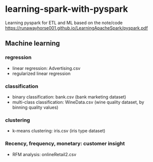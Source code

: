 # learning-spark-with-pyspark
Learning pyspark for ETL and ML based on the note/code https://runawayhorse001.github.io/LearningApacheSpark/pyspark.pdf 

## Machine learning
### regression 
* linear regression: Advertising.csv
* regularized linear regression
### classification
* binary classification: bank.csv (bank marketing dataset)
* multi-class classification: WineData.csv (wine quality dataset, by binning quality values)
### clustering
* k-means clustering: iris.csv (iris type dataset)
### Recency, frequency, monetary: customer insight
* RFM analysis: onlineRetail2.csv

